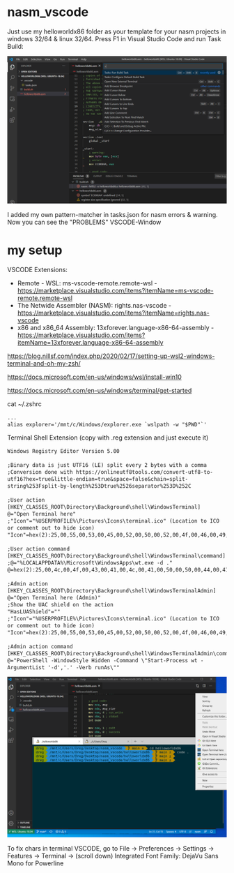 # nasm_vscode
Just use my helloworldx86 folder as your template for your nasm projects in windows 32/64 & linux 32/64. Press F1 in Visual Studio Code and run Task Build:

![alt text](run_build_task.png)

I added my own pattern-matcher in tasks.json for nasm errors & warning. Now you can see the "PROBLEMS" VSCODE-Window

# my setup

VSCODE Extensions:
* Remote - WSL: ms-vscode-remote.remote-wsl - https://marketplace.visualstudio.com/items?itemName=ms-vscode-remote.remote-wsl
* The Netwide Assembler (NASM): rights.nas-vscode - https://marketplace.visualstudio.com/items?itemName=rights.nas-vscode
* x86 and x86_64 Assembly: 13xforever.language-x86-64-assembly - https://marketplace.visualstudio.com/items?itemName=13xforever.language-x86-64-assembly

https://blog.nillsf.com/index.php/2020/02/17/setting-up-wsl2-windows-terminal-and-oh-my-zsh/

https://docs.microsoft.com/en-us/windows/wsl/install-win10

https://docs.microsoft.com/en-us/windows/terminal/get-started

cat ~/.zshrc 
```
...
alias explorer='/mnt/c/Windows/explorer.exe `wslpath -w "$PWD"`'
```

Terminal Shell Extension (copy with .reg extension and just execute it)
```
Windows Registry Editor Version 5.00

;Binary data is just UTF16 (LE) split every 2 bytes with a comma
;Conversion done with https://onlineutf8tools.com/convert-utf8-to-utf16?hex=true&little-endian=true&space=false&chain=split-string%253Fsplit-by-length%253Dtrue%2526separator%253D%252C

;User action
[HKEY_CLASSES_ROOT\Directory\Background\shell\WindowsTerminal]
@="Open Terminal here"
;"Icon"="%USERPROFILE%\Pictures\Icons\terminal.ico" (Location to ICO or comment out to hide icon)
"Icon"=hex(2):25,00,55,00,53,00,45,00,52,00,50,00,52,00,4f,00,46,00,49,00,4c,00,45,00,25,00,5c,00,50,00,69,00,63,00,74,00,75,00,72,00,65,00,73,00,5c,00,49,00,63,00,6f,00,6e,00,73,00,5c,00,74,00,65,00,72,00,6d,00,69,00,6e,00,61,00,6c,00,2e,00,69,00,63,00,6f,00

;User action command
[HKEY_CLASSES_ROOT\Directory\Background\shell\WindowsTerminal\command]
;@="%LOCALAPPDATA%\Microsoft\WindowsApps\wt.exe -d ."
@=hex(2):25,00,4c,00,4f,00,43,00,41,00,4c,00,41,00,50,00,50,00,44,00,41,00,54,00,41,00,25,00,5c,00,4d,00,69,00,63,00,72,00,6f,00,73,00,6f,00,66,00,74,00,5c,00,57,00,69,00,6e,00,64,00,6f,00,77,00,73,00,41,00,70,00,70,00,73,00,5c,00,77,00,74,00,2e,00,65,00,78,00,65,00,20,00,2d,00,64,00,20,00,2e,00

;Admin action
[HKEY_CLASSES_ROOT\Directory\Background\shell\WindowsTerminalAdmin]
@="Open Terminal here (Admin)"
;Show the UAC shield on the action
"HasLUAShield"=""
;"Icon"="%USERPROFILE%\Pictures\Icons\terminal.ico" (Location to ICO or comment out to hide icon)
"Icon"=hex(2):25,00,55,00,53,00,45,00,52,00,50,00,52,00,4f,00,46,00,49,00,4c,00,45,00,25,00,5c,00,50,00,69,00,63,00,74,00,75,00,72,00,65,00,73,00,5c,00,49,00,63,00,6f,00,6e,00,73,00,5c,00,74,00,65,00,72,00,6d,00,69,00,6e,00,61,00,6c,00,2e,00,69,00,63,00,6f,00

;Admin action command
[HKEY_CLASSES_ROOT\Directory\Background\shell\WindowsTerminalAdmin\command]
@="PowerShell -WindowStyle Hidden -Command \"Start-Process wt -ArgumentList '-d','.' -Verb runAs\""
```

![alt text](my_windows_setup.png)

To fix chars in terminal VSCODE, go to File -> Preferences -> Settings -> Features -> Terminal -> (scroll down) Integrated Font Family: DejaVu Sans Mono for Powerline
